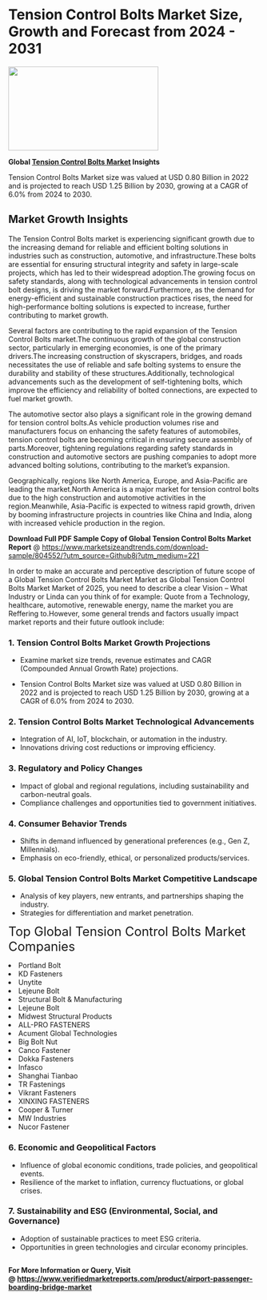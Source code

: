 <H1>Tension Control Bolts Market Size, Growth and Forecast from 2024 - 2031</H1><img class="aligncenter size-medium wp-image-584254" src="https://thirdeyenews.in/wp-content/uploads/2024/09/Global-Market-Research-300x168.jpeg" alt="" width="300" height="168" /><p><strong>Global&nbsp;<a href="https://www.marketsizeandtrends.com/download-sample/804552/?utm_source=Github8j?utm_medium=221">Tension Control Bolts Market</a> Insights</strong></p><p>Tension Control Bolts Market size was valued at USD 0.80 Billion in 2022 and is projected to reach USD 1.25 Billion by 2030, growing at a CAGR of 6.0% from 2024 to 2030.</p><p><h2>Market Growth Insights</h2> <p>The Tension Control Bolts market is experiencing significant growth due to the increasing demand for reliable and efficient bolting solutions in industries such as construction, automotive, and infrastructure.These bolts are essential for ensuring structural integrity and safety in large-scale projects, which has led to their widespread adoption.The growing focus on safety standards, along with technological advancements in tension control bolt designs, is driving the market forward.Furthermore, as the demand for energy-efficient and sustainable construction practices rises, the need for high-performance bolting solutions is expected to increase, further contributing to market growth.</p> <p>Several factors are contributing to the rapid expansion of the Tension Control Bolts market.The continuous growth of the global construction sector, particularly in emerging economies, is one of the primary drivers.The increasing construction of skyscrapers, bridges, and roads necessitates the use of reliable and safe bolting systems to ensure the durability and stability of these structures.Additionally, technological advancements such as the development of self-tightening bolts, which improve the efficiency and reliability of bolted connections, are expected to fuel market growth.</p> <p>The automotive sector also plays a significant role in the growing demand for tension control bolts.As vehicle production volumes rise and manufacturers focus on enhancing the safety features of automobiles, tension control bolts are becoming critical in ensuring secure assembly of parts.Moreover, tightening regulations regarding safety standards in construction and automotive sectors are pushing companies to adopt more advanced bolting solutions, contributing to the market’s expansion.</p> <p>Geographically, regions like North America, Europe, and Asia-Pacific are leading the market.North America is a major market for tension control bolts due to the high construction and automotive activities in the region.Meanwhile, Asia-Pacific is expected to witness rapid growth, driven by booming infrastructure projects in countries like China and India, along with increased vehicle production in the region.</p> <p><span class=""><strong>Download Full PDF Sample Copy of Global Tension Control Bolts Market Report</strong> @ <a href="https://www.marketsizeandtrends.com/download-sample/804552/?utm_source=Github8j?utm_medium=221" target="_blank">https://www.marketsizeandtrends.com/download-sample/804552/?utm_source=Github8j?utm_medium=221</a></span></p><p>In order to make an accurate and perceptive description of future scope of a Global&nbsp;Tension Control Bolts Market Market as Global&nbsp;Tension Control Bolts Market Market of 2025, you need to describe a clear Vision &ndash; What Industry or Linda can you think of for example: Quote from a Technology, healthcare, automotive, renewable energy, name the market you are Reffering to.However, some general trends and factors usually impact market reports and their future outlook include:</p><h3>1.&nbsp;<strong>Tension Control Bolts Market Growth Projections</strong></h3><ul><li>Examine market size trends, revenue estimates and CAGR (Compounded Annual Growth Rate) projections.</li><li><p>Tension Control Bolts Market size was valued at USD 0.80 Billion in 2022 and is projected to reach USD 1.25 Billion by 2030, growing at a CAGR of 6.0% from 2024 to 2030.</p></li></ul><h3>2.&nbsp;<strong>Tension Control Bolts Market Technological Advancements</strong></h3><ul><li>Integration of AI, IoT, blockchain, or automation in the industry.</li><li>Innovations driving cost reductions or improving efficiency.</li></ul><h3>3.&nbsp;<strong>Regulatory and Policy Changes</strong></h3><ul><li>Impact of global and regional regulations, including sustainability and carbon-neutral goals.</li><li>Compliance challenges and opportunities tied to government initiatives.</li></ul><h3>4.&nbsp;<strong>Consumer Behavior Trends</strong></h3><ul><li>Shifts in demand influenced by generational preferences (e.g., Gen Z, Millennials).</li><li>Emphasis on eco-friendly, ethical, or personalized products/services.</li></ul><h3>5.&nbsp;<strong>Global Tension Control Bolts Market Competitive Landscape</strong></h3><ul><li>Analysis of key players, new entrants, and partnerships shaping the industry.</li><li>Strategies for differentiation and market penetration.</li></ul><p data-pm-slice="1 1 []"><span style="color: inherit; font-family: inherit; font-size: 25px;">Top Global Tension Control Bolts Market Companies</span></p><div class="" data-test-id=""><p><li>Portland Bolt</li><li> KD Fasteners</li><li> Unytite</li><li> Lejeune Bolt</li><li> Structural Bolt & Manufacturing</li><li> Lejeune Bolt</li><li> Midwest Structural Products</li><li> ALL-PRO FASTENERS</li><li> Acument Global Technologies</li><li> Big Bolt Nut</li><li> Canco Fastener</li><li> Dokka Fasteners</li><li> Infasco</li><li> Shanghai Tianbao</li><li> TR Fastenings</li><li> Vikrant Fasteners</li><li> XINXING FASTENERS</li><li> Cooper & Turner</li><li> MW Industries</li><li> Nucor Fastener</li></p></div><h3>6.&nbsp;<strong>Economic and Geopolitical Factors</strong></h3><ul><li>Influence of global economic conditions, trade policies, and geopolitical events.</li><li>Resilience of the market to inflation, currency fluctuations, or global crises.</li></ul><h3>7.&nbsp;<strong>Sustainability and ESG (Environmental, Social, and Governance)</strong></h3><ul><li>Adoption of sustainable practices to meet ESG criteria.</li><li>Opportunities in green technologies and circular economy principles.</li></ul><h2><strong style="font-size: 14px;">For More Information or Query, Visit @&nbsp;</strong><a style="background-color: #ffffff; font-size: 14px;" href="https://www.marketsizeandtrends.com/report/tension-control-bolts-market/" target="_blank">https://www.verifiedmarketreports.com/product/airport-passenger-boarding-bridge-market</a></h2>
